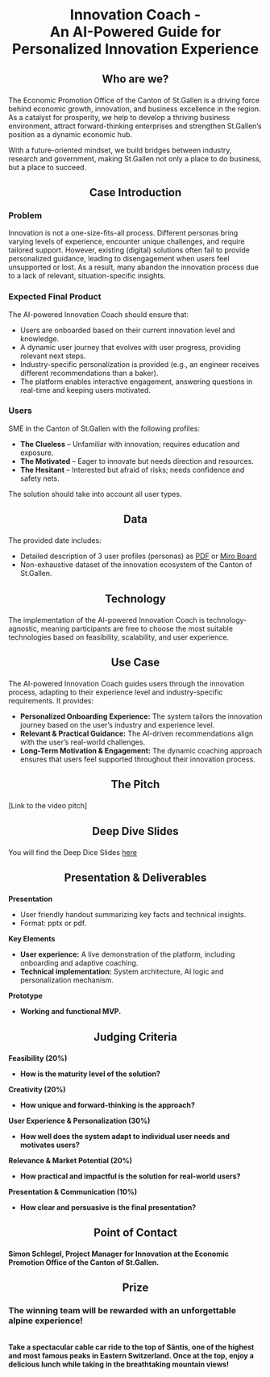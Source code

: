 # <p align="center"> Innovation Coach - <br> An AI-Powered Guide for Personalized Innovation Experience </p>

## <p align="center"> Who are we? </p>
<p>The Economic Promotion Office of the Canton of St.Gallen is a driving force behind economic growth, innovation, and business excellence in the region. As a catalyst for prosperity, we help to develop a thriving business environment, attract forward-thinking enterprises and strengthen St.Gallen’s position as a dynamic economic hub.

With a future-oriented mindset, we build bridges between industry, research and government, making St.Gallen not only a place to do business, but a place to succeed.
</p>

## <p align="center"> Case Introduction </p>
<h3>Problem</h3>
<p>Innovation is not a one-size-fits-all process. Different personas bring varying levels of experience, encounter unique challenges, and require tailored support. However, existing (digital) solutions often fail to provide personalized guidance, leading to disengagement when users feel unsupported or lost. As a result, many abandon the innovation process due to a lack of relevant, situation-specific insights.</p>

<h3>Expected Final Product</h3>
<p>The AI-powered Innovation Coach should ensure that:</p>
<ul>
    <li>Users are onboarded based on their current innovation level and knowledge.</li>
     <li>A dynamic user journey that evolves with user progress, providing relevant next steps.</li>
    <li>Industry-specific personalization is provided (e.g., an engineer receives different recommendations than a baker).</li>
    <li>The platform enables interactive engagement, answering questions in real-time and keeping users motivated.</li>
</ul>

<h3>Users</h3>
<p>SME in the Canton of St.Gallen with the following profiles:</p>
<ul>
    <li><strong>The Clueless</strong> – Unfamiliar with innovation; requires education and exposure.</li>
    <li><strong>The Motivated</strong> – Eager to innovate but needs direction and resources.</li>
    <li><strong>The Hesitant</strong> – Interested but afraid of risks; needs confidence and safety nets.</li>
</ul>
<p>The solution should take into account all user types.</p>


## <p align="center"> Data </p>
The provided date includes:
 <ul>
    <li>Detailed description of 3 user profiles (personas) as <a href="https://github.com/START-Hack/Kanton-St.Gallen-STARTHACK25/blob/main/START%20Hack%2025_Canton%20of%20St.Gallen_Persona%20Profiles.pdf">PDF</a> or <a href="https://miro.com/app/board/uXjVIYCymF0=/?share_link_id=703067408571">Miro Board</a>
</li>
    <li>Non-exhaustive dataset of the innovation ecosystem of the Canton of St.Gallen.</li>
</ul>

## <p align="center"> Technology </p>
<p>The implementation of the AI-powered Innovation Coach is technology-agnostic, meaning participants are free to choose the most suitable technologies based on feasibility, scalability, and user experience.</p>

## <p align="center"> Use Case </p>
<p>The AI-powered Innovation Coach guides users through the innovation process, adapting to their experience level and industry-specific requirements. It provides:</p>
<ul>
    <li><strong>Personalized Onboarding Experience:</strong> The system tailors the innovation journey based on the user’s industry and experience level.</li>
    <li><strong>Relevant & Practical Guidance:</strong> The AI-driven recommendations align with the user’s real-world challenges.</li>
    <li><strong>Long-Term Motivation & Engagement:</strong> The dynamic coaching approach ensures that users feel supported throughout their innovation process.</li>
</ul>



## <p align="center"> The Pitch </p>
[Link to the video pitch]

## <p align="center"> Deep Dive Slides </p>

You will find the Deep Dice Slides [here](https://github.com/START-Hack/Kanton-St.Gallen-STARTHACK25/blob/main/Deep%20Dive%20Slides%20START%20Hack%2025_Canton%20of%20St.Gallen_final.pdf)

<p align="center">  </p>

## <p align="center"> Presentation & Deliverables </p>
<p><strong>Presentation</strong></p>
    <ul>
        <li>User friendly handout summarizing key facts and technical insights.</li>
        <li>Format: pptx or pdf.</li>
    </ul>
    <p><strong>Key Elements</strong></p>
    <ul>
        <li><strong>User experience:</strong> A live demonstration of the platform, including onboarding and adaptive coaching.</li>
        <li><strong>Technical implementation:</strong> System architecture, AI logic and personalization mechanism.</li>
    </ul>
    <p><strong>Prototype</strong></p>
    <ul>
        <li><strong>Working and functional MVP.</li>
    </ul>
    

## <p align="center"> Judging Criteria </p>

<strong>Feasibility (20%)</strong>
<ul>
    <li>How is the maturity level of the solution?</li>
</ul>

<strong>Creativity (20%)</strong>
<ul>
    <li>How unique and forward-thinking is the approach?</li>
</ul>

<strong>User Experience & Personalization (30%)</strong>
<ul>
    <li>How well does the system adapt to individual user needs and motivates users?</li>
</ul>

<strong>Relevance & Market Potential (20%)</strong>
<ul>
    <li>How practical and impactful is the solution for real-world users?</li>
</ul>

<strong>Presentation & Communication (10%)</strong>
<ul>
    <li>How clear and persuasive is the final presentation?</li>
</ul>
    
## <p align="center"> Point of Contact </p>
<p>Simon Schlegel, Project Manager for Innovation at the Economic Promotion Office of the Canton of St.Gallen.</p>

## <p align="center"> Prize</p>
<h3>The winning team will be rewarded with an unforgettable alpine experience!</h3> <br>
Take a spectacular cable car ride to the top of Säntis, one of the highest and most famous peaks in Eastern Switzerland. Once at the top, enjoy a delicious lunch while taking in the breathtaking mountain views!
